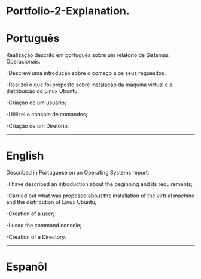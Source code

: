 
# Portfolio-2-Explanation.

# Português

Realização descrito em português sobre um relatório de Sistemas Operacionais:

-Descrevi uma introdução sobre o começo e os seus requesitos;

-Realizei o que foi proposto sobre instalação da maquina virtual e a distribuição do Linux Ubuntu;

-Criação de um usuário;

-Utilizei o console de comandos;

-Criação de um Diretório.


--------------------------------------------------------------------------------------------------------------------------------

# English 

Described in Portuguese on an Operating Systems report:

-I have described an introduction about the beginning and its requirements;

-Carried out what was proposed about the installation of the virtual machine and the distribution of Linux Ubuntu;

-Creation of a user;

-I used the command console;

-Creation of a Directory.

--------------------------------------------------------------------------------------------------------------------------------

# Espanõl 






